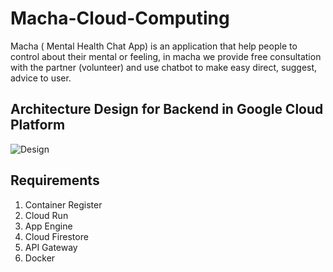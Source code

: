 # Macha-Cloud-Computing
Macha ( Mental Health Chat App) is an application that help people to control about their mental or feeling, in macha we provide  free consultation with the partner (volunteer) and use chatbot to make easy direct, suggest, advice to user.

## Architecture Design for Backend in  Google Cloud Platform
![Design](https://github.com/Adiyasa26/Macha-Cloud-Computing/blob/master/Architecting%20%20Macha.jpg)

## Requirements
1. Container Register
2. Cloud Run
3. App Engine
4. Cloud Firestore
5. API Gateway
6. Docker
